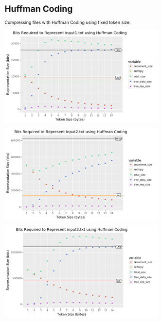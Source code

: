 # Huffman Coding
Compressing files with Huffman Coding using fixed token size.

![](image/input1.png)

![](image/input2.png)

![](image/input3.png)